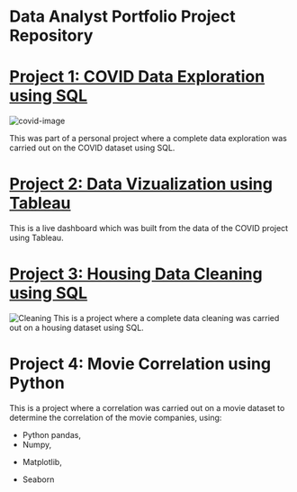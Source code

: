 # Data Analyst Portfolio Project Repository

# [Project 1: COVID Data Exploration using SQL](https://tegatheanalyst.github.io/COVID-Data-Exploration-SQL/)
![covid-image](https://encrypted-tbn0.gstatic.com/images?q=tbn:ANd9GcSNW7z_G_mTtDAiI-d8jegqU4L2BaJma4m4cQ&usqp=CAU)
 
 This was part of a personal project where a complete data exploration was carried out on the COVID dataset using SQL.

# [Project 2: Data Vizualization using Tableau](https://tegatheanalyst.github.io/Tableau-Dashboard/)
This is a live dashboard which was built from the data of the COVID project using Tableau.

# [Project 3: Housing Data Cleaning using SQL](https://tegatheanalyst.github.io/Housing-Data-Cleaning-SQL/)
![Cleaning](https://media.premiumtimesng.com/wp-content/files/2018/08/Housing-estate.jpg)
This is a project where a complete data cleaning was carried out on a housing dataset using SQL.

# Project 4: Movie Correlation using Python
This is a project where a correlation was carried out on a movie dataset to determine the correlation of the movie companies, using:
 - Python pandas,
 - Numpy, 
 * Matplotlib, 
 + Seaborn 





